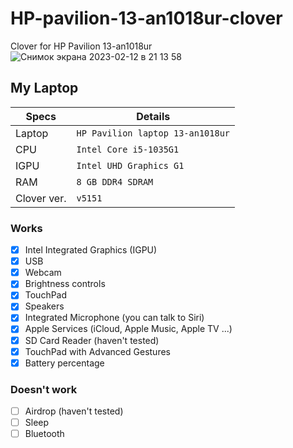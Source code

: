 # HP-pavilion-13-an1018ur-clover
Clover for HP Pavilion 13-an1018ur
![Снимок экрана 2023-02-12 в 21 13 58](https://user-images.githubusercontent.com/19612593/218329286-ebefd52d-b91d-4e3d-ae28-39564d42662f.png)

## My Laptop
| Specs         | Details                    
| -----------   | ------------------------------- |
| Laptop        | `HP Pavilion laptop 13-an1018ur`|
| CPU           | `Intel Core i5-1035G1`          |
| IGPU          | `Intel UHD Graphics G1`         |
| RAM           | `8 GB DDR4 SDRAM`               |
| Clover ver.   | `v5151`                         |

### Works
- [x] Intel Integrated Graphics (IGPU)
- [x] USB
- [x] Webcam
- [x] Brightness controls
- [x] TouchPad
- [x] Speakers
- [x] Integrated Microphone (you can talk to Siri)
- [x] Apple Services (iCloud, Apple Music, Apple TV ...)
- [x] SD Card Reader (haven't tested)
- [x] TouchPad with Advanced Gestures
- [x] Battery percentage

### Doesn't work
- [ ] Airdrop (haven't tested)
- [ ] Sleep
- [ ] Bluetooth
